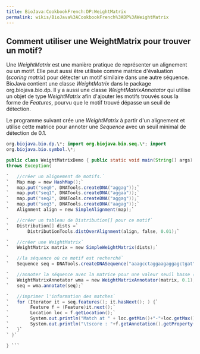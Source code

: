 ```yaml
---
title: BioJava:CookbookFrench:DP:WeightMatrix
permalink: wikis/BioJava%3ACookbookFrench%3ADP%3AWeightMatrix
---
```


Comment utiliser une WeightMatrix pour trouver un motif?
--------------------------------------------------------

Une *WeightMatrix* est une manière pratique de représenter un alignement
ou un motif. Elle peut aussi être utilisée comme matrice d'évaluation
(*scoring matrix*) pour détecter un motif similaire dans une autre
séquence. BioJava contient une classe *WeightMatrix* dans le package
org.biojava.bio.dp. Il y a aussi une classe *WeightMatrixAnnotator* qui
utilise un objet de type *WeightMatrix* afin d'ajouter les motifs
trouvés sous la forme de *Features*, pourvu que le motif trouvé dépasse
un seuil de détection.

Le programme suivant crée une *WeightMatrix* à partir d'un alignement et
utilise cette matrice pour annoter une *Sequence* avec un seuil minimal
de détection de 0.1.

```java import java.util.\*; import org.biojava.bio.dist.\*; import
org.biojava.bio.dp.\*; import org.biojava.bio.seq.\*; import
org.biojava.bio.symbol.\*;

public class WeightMatrixDemo { public static void main(String[] args)
throws Exception{

`   //créer un alignement de motifs.`  
`   Map map = new HashMap();`  
`   map.put("seq0", DNATools.createDNA("aggag"));`  
`   map.put("seq1", DNATools.createDNA("aggaa"));`  
`   map.put("seq2", DNATools.createDNA("aggag"));`  
`   map.put("seq3", DNATools.createDNA("aagag"));`  
`   Alignment align = new SimpleAlignment(map);`

`   //créer un tableau de Distribution[] pour ce motif`  
`   Distribution[] dists =`  
`       DistributionTools.distOverAlignment(align, false, 0.01);`

`   //créer une WeightMatrix`  
`   WeightMatrix matrix = new SimpleWeightMatrix(dists);`

`   //la séquence où ce motif est recherché`  
`   Sequence seq = DNATools.createDNASequence("aaagcctaggaagaggagctgat","seq");`

`   //annoter la séquence avec la matrice pour une valeur seuil basse (0.1)`  
`   WeightMatrixAnnotator wma = new WeightMatrixAnnotator(matrix, 0.1);`  
`   seq = wma.annotate(seq);`

`   //imprimer l'information des matches`  
`   for (Iterator it = seq.features(); it.hasNext(); ) {`  
`        Feature f = (Feature)it.next();`  
`        Location loc = f.getLocation();`  
`        System.out.println("Match at " + loc.getMin()+"-"+loc.getMax());`  
`        System.out.println("\tscore : "+f.getAnnotation().getProperty("score"));`  
`   }`  
` }`

} ```
